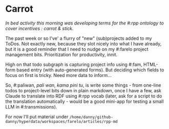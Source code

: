 # Carrot

*In bed activity this morning was developing terms for the #:rpp ontology to cover incentives : carrot & stick.*

The past week or so I've' a flurry of "new" (sub)projects added to my ToDos. Not exactly new, because they slot nicely into what I have already, but it is a good reminder that I need to nudge on my #:farelo project management bits. Prioritization for productivity, innit.

High on that todo subgraph is capturing project info using #:fam, HTML-form based entry (with auto-generated forms). But deciding which fields to focus on first is tricky. Need more data to inform...

So, #:paliwan, *pali wan, kama pini tu*, is write some things - from one-line todos to project-level bits down in plain markdown, once I have a few, ask Claude to translate into RDF using #:rpp vocab (later, ask for a script to do the translation automatically - would be a good mini-app for testing a small LLM in #:transmissions).

For now I'll put material under `/home/danny/github-danny/hyperdata/workspaces/farelo/articles/rpp-md`
